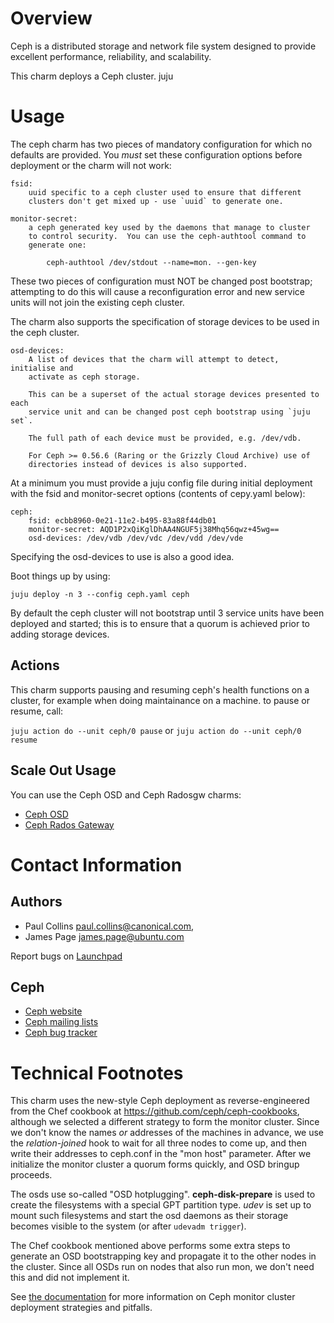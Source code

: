 # Overview

Ceph is a distributed storage and network file system designed to provide
excellent performance, reliability, and scalability.

This charm deploys a Ceph cluster.
juju

# Usage

The ceph charm has two pieces of mandatory configuration for which no defaults
are provided. You _must_ set these configuration options before deployment or the charm will not work: 

    fsid:
        uuid specific to a ceph cluster used to ensure that different
        clusters don't get mixed up - use `uuid` to generate one.

    monitor-secret: 
        a ceph generated key used by the daemons that manage to cluster
        to control security.  You can use the ceph-authtool command to 
        generate one:

            ceph-authtool /dev/stdout --name=mon. --gen-key

These two pieces of configuration must NOT be changed post bootstrap; attempting
to do this will cause a reconfiguration error and new service units will not join
the existing ceph cluster.

The charm also supports the specification of storage devices to be used in the
ceph cluster.

    osd-devices:
        A list of devices that the charm will attempt to detect, initialise and
        activate as ceph storage.

        This can be a superset of the actual storage devices presented to each
        service unit and can be changed post ceph bootstrap using `juju set`.

        The full path of each device must be provided, e.g. /dev/vdb.

        For Ceph >= 0.56.6 (Raring or the Grizzly Cloud Archive) use of
        directories instead of devices is also supported.

At a minimum you must provide a juju config file during initial deployment
with the fsid and monitor-secret options (contents of cepy.yaml below):

    ceph:
        fsid: ecbb8960-0e21-11e2-b495-83a88f44db01 
        monitor-secret: AQD1P2xQiKglDhAA4NGUF5j38Mhq56qwz+45wg==
        osd-devices: /dev/vdb /dev/vdc /dev/vdd /dev/vde

Specifying the osd-devices to use is also a good idea.

Boot things up by using:

    juju deploy -n 3 --config ceph.yaml ceph

By default the ceph cluster will not bootstrap until 3 service units have been
deployed and started; this is to ensure that a quorum is achieved prior to adding
storage devices.

## Actions

This charm supports pausing and resuming ceph's health functions on a cluster, for example when doing maintainance on a machine. to pause or resume, call:

`juju action do --unit ceph/0 pause` or `juju action do --unit ceph/0 resume`

## Scale Out Usage

You can use the Ceph OSD and Ceph Radosgw charms:

- [Ceph OSD](https://jujucharms.com/precise/ceph-osd)
- [Ceph Rados Gateway](https://jujucharms.com/precise/ceph-radosgw)

# Contact Information

## Authors 

- Paul Collins <paul.collins@canonical.com>,
- James Page <james.page@ubuntu.com>

Report bugs on [Launchpad](http://bugs.launchpad.net/charms/+source/ceph/+filebug)

## Ceph

- [Ceph website](http://ceph.com)
- [Ceph mailing lists](http://ceph.com/resources/mailing-list-irc/)
- [Ceph bug tracker](http://tracker.ceph.com/projects/ceph)

# Technical Footnotes

This charm uses the new-style Ceph deployment as reverse-engineered from the
Chef cookbook at https://github.com/ceph/ceph-cookbooks, although we selected
a different strategy to form the monitor cluster. Since we don't know the
names *or* addresses of the machines in advance, we use the _relation-joined_
hook to wait for all three nodes to come up, and then write their addresses
to ceph.conf in the "mon host" parameter. After we initialize the monitor
cluster a quorum forms quickly, and OSD bringup proceeds.

The osds use so-called "OSD hotplugging". **ceph-disk-prepare** is used to
create the filesystems with a special GPT partition type. *udev* is set up
to mount such filesystems and start the osd daemons as their storage becomes
visible to the system (or after `udevadm trigger`).

The Chef cookbook mentioned above performs some extra steps to generate an OSD
bootstrapping key and propagate it to the other nodes in the cluster. Since
all OSDs run on nodes that also run mon, we don't need this and did not
implement it.

See [the documentation](http://ceph.com/docs/master/dev/mon-bootstrap/) for more information on Ceph monitor cluster deployment strategies and pitfalls.
